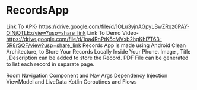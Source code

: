 # RecordsApp
Link To APK- https://drive.google.com/file/d/1OLu3yjnAGpyLBwZRqz0PAY-OINjQTLEx/view?usp=share_link
Link To Demo Video- https://drive.google.com/file/d/1oa4RnPtK5cMVxb2hgKhl7T63-5R8rSQF/view?usp=share_link
Records App is made using Android Clean Architecture, to Store Your Records Locally Inside Your Phone. Image , Title , Description can be added to store the Record.
PDF File can be generated to list each record in separate page.


Room
Navigation Component and Nav Args
Dependency Injection
ViewModel and LiveData
Kotlin Coroutines and Flows
